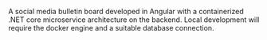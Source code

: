 A social media bulletin board developed in Angular with a containerized .NET core microservice architecture on the backend. Local development will require the docker engine and a suitable database connection.
